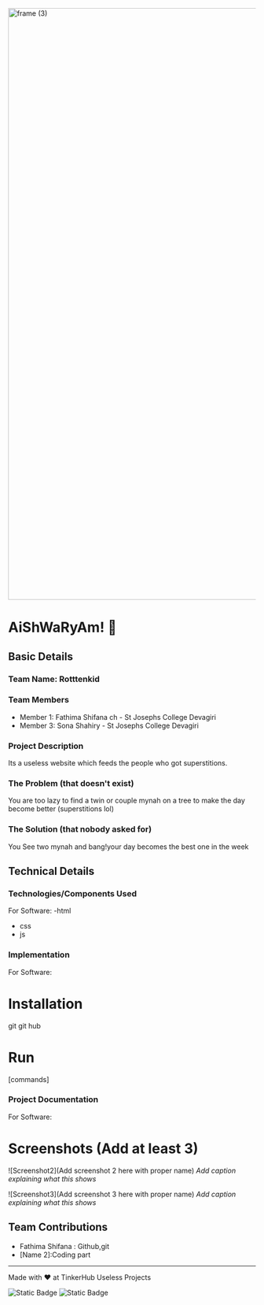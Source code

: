 <img width="3188" height="1202" alt="frame (3)" src="https://github.com/user-attachments/assets/517ad8e9-ad22-457d-9538-a9e62d137cd7" />


# AiShWaRyAm! 🎯


## Basic Details
### Team Name: Rotttenkid


### Team Members
- Member 1: Fathima Shifana ch - St Josephs College Devagiri
- Member 3: Sona Shahiry - St Josephs College Devagiri

### Project Description
Its a useless website which feeds the people who got superstitions.

### The Problem (that doesn't exist)
You are too lazy to find a twin or couple mynah on a tree to make the day become better (superstitions lol)

### The Solution (that nobody asked for)
You See two mynah and bang!your day becomes the best one in the week

## Technical Details
### Technologies/Components Used
For Software:
-html
- css
- js


### Implementation
For Software:
# Installation
git
git hub

# Run
[commands]

### Project Documentation
For Software:

# Screenshots (Add at least 3)


![Screenshot2](Add screenshot 2 here with proper name)
*Add caption explaining what this shows*

![Screenshot3](Add screenshot 3 here with proper name)
*Add caption explaining what this shows*



## Team Contributions
- Fathima Shifana : Github,git
- [Name 2]:Coding part
---
Made with ❤️ at TinkerHub Useless Projects 

![Static Badge](https://img.shields.io/badge/TinkerHub-24?color=%23000000&link=https%3A%2F%2Fwww.tinkerhub.org%2F)
![Static Badge](https://img.shields.io/badge/UselessProjects--25-25?link=https%3A%2F%2Fwww.tinkerhub.org%2Fevents%2FQ2Q1TQKX6Q%2FUseless%2520Projects)


